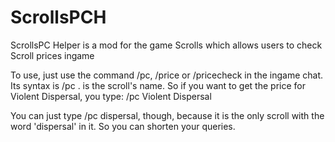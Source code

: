 ScrollsPCH
==========

ScrollsPC Helper is a mod for the game Scrolls which allows users to check Scroll prices ingame

To use, just use the command /pc, /price or /pricecheck in the ingame chat.
Its syntax is /pc <name>. <name> is the scroll's name. So if you want to get the price for Violent Dispersal, you type: /pc Violent Dispersal

You can just type /pc dispersal, though, because it is the only scroll with the word 'dispersal' in it. So you can shorten your queries.
